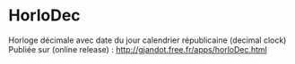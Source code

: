 # HorloDec
Horloge décimale avec date du jour calendrier républicaine (decimal clock)
Publiée sur (online release) : http://gjandot.free.fr/apps/horloDec.html
